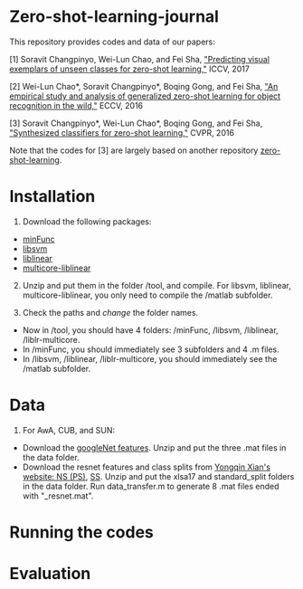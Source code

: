 # Zero-shot-learning-journal

This repository provides codes and data of our papers:

[1] Soravit Changpinyo, Wei-Lun Chao, and Fei Sha, ["Predicting visual exemplars of unseen classes for zero-shot learning,"](http://openaccess.thecvf.com/content_cvpr_2018/papers/Verma_Generalized_Zero-Shot_Learning_CVPR_2018_paper.pdf) ICCV, 2017

[2] Wei-Lun Chao*, Soravit Changpinyo*, Boqing Gong, and Fei Sha, ["An empirical study and analysis of generalized zero-shot learning for object recognition in the wild,"](https://arxiv.org/pdf/1605.04253.pdf) ECCV, 2016

[3] Soravit Changpinyo*, Wei-Lun Chao*, Boqing Gong, and Fei Sha, ["Synthesized classifiers for zero-shot learning,"](https://www.cv-foundation.org/openaccess/content_cvpr_2016/papers/Changpinyo_Synthesized_Classifiers_for_CVPR_2016_paper.pdf) CVPR, 2016 

Note that the codes for [3] are largely based on another repository [zero-shot-learning](https://github.com/pujols/zero-shot-learning).

# Installation
1. Download the following packages:
* [minFunc](https://www.cs.ubc.ca/~schmidtm/Software/minFunc.html)
* [libsvm](https://www.csie.ntu.edu.tw/~cjlin/libsvm/)
* [liblinear](https://www.csie.ntu.edu.tw/~cjlin/liblinear/)
* [multicore-liblinear](https://www.csie.ntu.edu.tw/~cjlin/libsvmtools/multicore-liblinear/)

2. Unzip and put them in the folder /tool, and compile. For libsvm, liblinear, multicore-liblinear, you only need to compile the /matlab subfolder.

3. Check the paths and *change* the folder names.
* Now in /tool, you should have 4 folders: /minFunc, /libsvm, /liblinear, /liblr-multicore. 
* In /minFunc, you should immediately see 3 subfolders and 4 .m files.
* In /libsvm, /liblinear, /liblr-multicore, you should immediately see the /matlab subfolder.

# Data
1. For AwA, CUB, and SUN:
* Download the [googleNet features](https://www.dropbox.com/s/7h1dta59ocdptlu/googleNet_features.zip?dl=0). Unzip and put the three .mat files in the data folder.
* Download the resnet features and class splits from [Yongqin Xian's website: NS (PS)](http://datasets.d2.mpi-inf.mpg.de/xian/xlsa17.zip), [SS](http://datasets.d2.mpi-inf.mpg.de/xian/standard_split.zip). Unzip and put the xlsa17 and standard_split folders in the data folder. Run data_transfer.m to generate 8 .mat files ended with "_resnet.mat".

# Running the codes


# Evaluation
